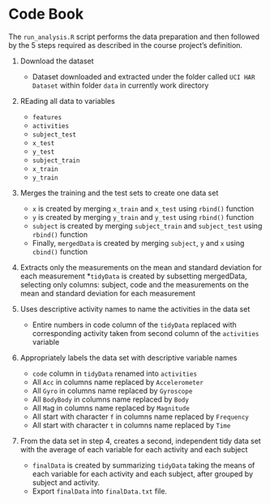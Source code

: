 # Code Book
The `run_analysis.R` script performs the data preparation and then followed
by the 5 steps required as described in the course project’s definition.

1. Download the dataset
    * Dataset downloaded and extracted under the folder called `UCI HAR Dataset`
within folder `data` in currently work directory

2. REading all data to variables
    * `features`
    * `activities`
    * `subject_test`
    * `x_test`
    * `y_test`
    * `subject_train`
    * `x_train`
    * `y_train`

3. Merges the training and the test sets to create one data set
    * `x` is created by merging `x_train` and `x_test` using `rbind()` function
    * `y` is created by merging `y_train` and `y_test` using `rbind()` function
    * `subject` is created by merging `subject_train` and `subject_test` using 
    `rbind()` function
    * Finally, `mergedData` is created by merging `subject`, `y` and `x` using 
    `cbind()` function

4. Extracts only the measurements on the mean and standard deviation for each
measurement
    *`tidyData` is created by subsetting mergedData, selecting only columns: 
    subject, code and the measurements on the mean and standard deviation for 
    each measurement

5. Uses descriptive activity names to name the activities in the data set
    * Entire numbers in code column of the `tidyData` replaced with 
    corresponding activity taken from second column of the `activities` variable

6. Appropriately labels the data set with descriptive variable names
    * `code` column in `tidyData` renamed into `activities`
    * All `Acc` in columns name replaced by `Accelerometer`
    * All `Gyro` in columns name replaced by `Gyroscope`
    * All `BodyBody` in columns name replaced by `Body`
    * All `Ma`g in columns name replaced by `Magnitude`
    * All start with character `f` in columns name replaced by `Frequency`
    * All start with character `t` in columns name replaced by `Time`

7. From the data set in step 4, creates a second, independent tidy data set 
with the average of each variable for each activity and each subject
    * `finalData` is created by summarizing `tidyData` taking the means of each
    variable for each activity and each subject, after grouped by subject and 
    activity.
    * Export `finalData` into `finalData.txt` file.
